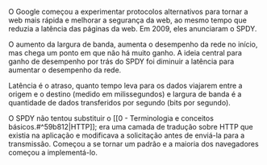 O Google começou a experimentar protocolos alternativos para tornar a web mais rápida e melhorar a segurança da web, ao mesmo tempo que reduzia a latência das páginas da web. Em 2009, eles anunciaram o SPDY.

O aumento da largura de banda, aumenta o desempenho da rede no início, mas chega um ponto em que não há muito ganho. A ideia central para ganho de desempenho por trás do SPDY foi diminuir a latência para aumentar o desempenho da rede.

Latência é o atraso, quanto tempo leva para os dados viajarem entre a origem e o destino (medido em milissegundos) e largura de banda é a quantidade de dados transferidos por segundo (bits por segundo).

O SPDY não tentou substituir o [[0 - Terminologia e conceitos básicos.#^59b812|HTTP]]; era uma camada de tradução sobre HTTP que existia na aplicação e modificava a solicitação antes de enviá-la para a transmissão. Começou a se tornar um padrão e a maioria dos navegadores começou a implementá-lo.